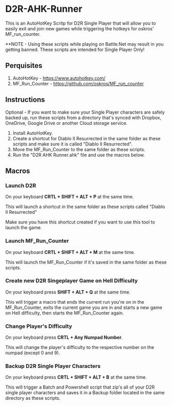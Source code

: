 # D2R-AHK-Runner

This is an AutoHotKey Scritp for D2R Single Player that will allow you to easily exit and join new games while triggering the hotkeys for oskros' MF_run_counter.

**NOTE - Using these scripts while playing on Battle.Net may result in you getting banned. These scripts are intended for Single Player Only!

## Perquisites

1. AutoHotKey - https://www.autohotkey.com/
2. MF_Run_Counter - https://github.com/oskros/MF_run_counter

## Instructions

Optional - If you want to make sure your Single Player characters are safely backed up, run these scripts from a directory that's synced with Dropbox, OneDrive, Google Drive or another Cloud storage service.

1. Install AutoHotKey.
2. Create a shortcut for Diablo II Resurrected in the same folder as these scripts and make sure it is called "Diablo II Resurrected".
3. Move the MF_Run_Counter to the same folder as these scripts.
4. Run the "D2R AHK Runner.ahk" file and use the macros below.

## Macros

### Launch D2R

On your keyboard **CRTL + SHIFT + ALT + P** at the same time.

This will launch a shortcut in the same folder as these scripts called "Diablo II Resurrected"

Make sure you have this shortcut created if you want to use this tool to launch the game.

### Launch MF_Run_Counter

On your keyboard **CRTL + SHIFT + ALT + M** at the same time.

This will launch the MF_Run_Counter if it's saved in the same folder as these scripts.

### Create new D2R Singeplayer Game on Hell Difficulty

On your keyboard press **SHIFT + ALT + Q** at the same time.

This will trigger a macro that ends the current run you're on in the MF_Run_Counter, exits the current game you are in and starts a new game on Hell difficulty, then starts the MF_Run_Counter again.

### Change Player's Difficulty

On your keyboard press **CRTL + Any Numpad Number**.

This will change the player's difficulty to the respective number on the numpad (except 0 and 9).

### Backup D2R Single Player Characters

On your keyboard press **CRTL + SHIFT + ALT + B** at the same time.

This will trigger a Batch and Powershell script that zip's all of your D2R single player characters and saves it in a Backup folder located in the same directory as these scripts.
